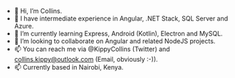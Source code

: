 - 👋 Hi, I’m Collins.
- 👀 I have intermediate experience in Angular, .NET Stack, SQL Server and Azure.
- 🌱 I’m currently learning Express, Android (Kotlin), Electron and MySQL.
- 💞️ I’m looking to collaborate on Angular and related NodeJS projects.
- 📫 You can reach me via @KippyCollins (Twitter) and collins.kippy@outlook.com (Email, obviously :-)). 
- 📫 Currently based in Nairobi, Kenya.

<!---
CollinsKippy/CollinsKippy is a ✨ special ✨ repository because its `README.md` (this file) appears on your GitHub profile.
You can click the Preview link to take a look at your changes.
--->
